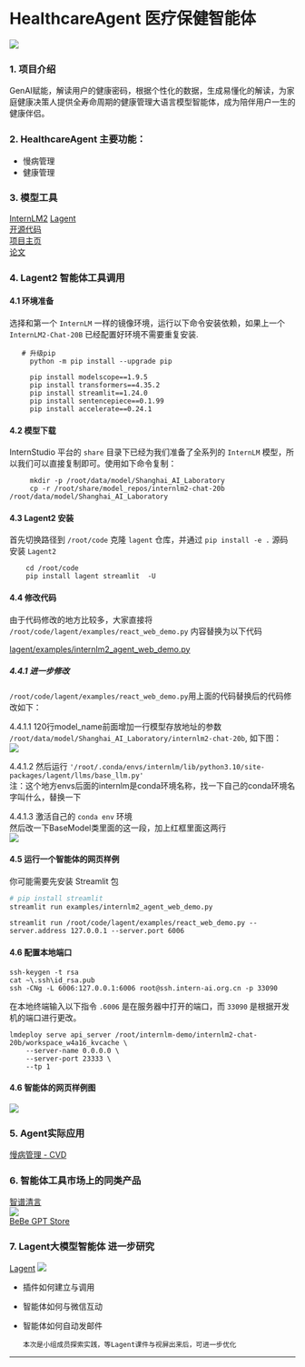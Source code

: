 # HealthcareAgent 医疗保健智能体

![](https://github.com/CDL0726/Health-Mate/blob/main/agent3.png)  

### 1. 项目介绍 
GenAI赋能，解读用户的健康密码，根据个性化的数据，生成易懂化的解读，为家庭健康决策人提供全寿命周期的健康管理大语言模型智能体，成为陪伴用户一生的健康伴侣。
   
### 2. HealthcareAgent 主要功能：  
  - 慢病管理
  - 健康管理  

### 3. 模型工具
[InternLM2](https://github.com/InternLM/InternLM)    [Lagent](https://github.com/InternLM/lagent)  
[开源代码](https://open-compass.github.io/T-Eval/)  
[项目主页](open-compass.github.io/T-Eval)  
[论文](arxiv.org/abs/2312.14033)  

      
### 4. Lagent2 智能体工具调用  
#### 4.1 环境准备 
选择和第一个 `InternLM` 一样的镜像环境，运行以下命令安装依赖，如果上一个 `InternLM2-Chat-20B` 已经配置好环境不需要重复安装.

       # 升级pip
         python -m pip install --upgrade pip

         pip install modelscope==1.9.5
         pip install transformers==4.35.2
         pip install streamlit==1.24.0
         pip install sentencepiece==0.1.99
         pip install accelerate==0.24.1
        
#### 4.2 模型下载  
InternStudio 平台的 `share` 目录下已经为我们准备了全系列的 `InternLM` 模型，所以我们可以直接复制即可。使用如下命令复制： 
         
         mkdir -p /root/data/model/Shanghai_AI_Laboratory
         cp -r /root/share/model_repos/internlm2-chat-20b /root/data/model/Shanghai_AI_Laboratory   
  
#### 4.3 Lagent2 安装  
首先切换路径到 `/root/code` 克隆 `lagent` 仓库，并通过 `pip install -e .` 源码安装 `Lagent2`  

        cd /root/code  
        pip install lagent streamlit  -U 
               
#### 4.4 修改代码  
由于代码修改的地方比较多，大家直接将 `/root/code/lagent/examples/react_web_demo.py` 内容替换为以下代码  

[lagent/examples/internlm2_agent_web_demo.py](https://github.com/InternLM/lagent/blob/main/examples/internlm2_agent_web_demo.py)    

##### 4.4.1 进一步修改  
 `/root/code/lagent/examples/react_web_demo.py`用上面的代码替换后的代码修改如下：  
 
 4.4.1.1 120行model_name前面增加一行模型存放地址的参数  
 `/root/data/model/Shanghai_AI_Laboratory/internlm2-chat-20b`, 如下图：  
 ![](https://github.com/CDL0726/Health-Mate/blob/main/revise1.png)  
 

 4.4.1.2 然后运行 `'/root/.conda/envs/internlm/lib/python3.10/site-packages/lagent/llms/base_llm.py'`    
 注：这个地方envs后面的internlm是conda环境名称，找一下自己的conda环境名字叫什么，替换一下
 
 4.4.1.3 激活自己的 `conda env` 环境   
 然后改一下BaseModel类里面的这一段，加上红框里面这两行  
 ![](https://github.com/CDL0726/Health-Mate/blob/main/revise2.png)  

 
#### 4.5 运行一个智能体的网页样例  
你可能需要先安装 Streamlit 包

```bash
# pip install streamlit
streamlit run examples/internlm2_agent_web_demo.py
```
```
streamlit run /root/code/lagent/examples/react_web_demo.py --server.address 127.0.0.1 --server.port 6006
```
#### 4.6 配置本地端口  
```
ssh-keygen -t rsa
cat ~\.ssh\id_rsa.pub
ssh -CNg -L 6006:127.0.0.1:6006 root@ssh.intern-ai.org.cn -p 33090
```
在本地终端输入以下指令 `.6006` 是在服务器中打开的端口，而 `33090` 是根据开发机的端口进行更改。

```
lmdeploy serve api_server /root/internlm-demo/internlm2-chat-20b/workspace_w4a16_kvcache \
	--server-name 0.0.0.0 \
	--server-port 23333 \
	--tp 1
```
#### 4.6 智能体的网页样例图  
![](https://github.com/CDL0726/Health-Mate/blob/main/agent1.png)   

### 5. Agent实际应用  
[慢病管理 - CVD]()  

### 6. 智能体工具市场上的同类产品
[智谱清言](https://chatglm.cn/main/detail)  
![](https://github.com/CDL0726/Health-Mate/blob/main/agent2.png)    
[BeBe GPT Store](https://www.glbai.com/) 

### 7. Lagent大模型智能体 进一步研究
[Lagent](https://github.com/InternLM/InternLM/blob/main/agent/lagent_zh-CN.md) 
![](https://github.com/CDL0726/Health-Mate/blob/main/Lagent2%20T-Eval.png) 
- 插件如何建立与调用
- 智能体如何与微信互动
- 智能体如何自动发邮件
  
    `本次是小组成员探索实践，等Lagent课件与视屏出来后，可进一步优化`
---






